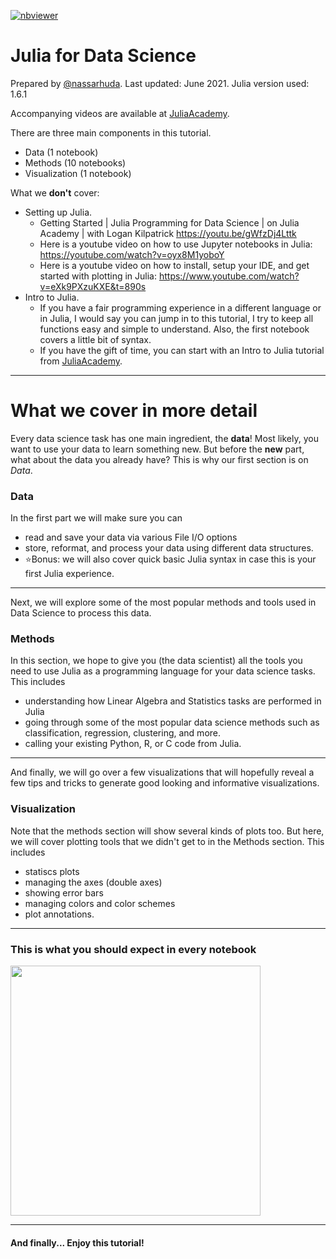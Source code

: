 [![nbviewer](https://github.com/jupyter/design/blob/master/logos/Badges/nbviewer_badge.svg)](https://nbviewer.jupyter.org/github/JuliaAcademy/DataScience/)

# Julia for Data Science
Prepared by [@nassarhuda](https://github.com/nassarhuda). Last updated: June 2021. Julia version used: 1.6.1

Accompanying videos are available at [JuliaAcademy](https://juliaacademy.com/p/julia-for-data-science).

There are three main components in this tutorial.
- Data (1 notebook)
- Methods (10 notebooks)
- Visualization (1 notebook)

What we **don't** cover:
- Setting up Julia.
    - Getting Started | Julia Programming for Data Science | on Julia Academy | with Logan Kilpatrick https://youtu.be/gWfzDj4Lttk   
    - Here is a youtube video on how to use Jupyter notebooks in Julia: https://youtube.com/watch?v=oyx8M1yoboY
    - Here is a youtube video on how to install, setup your IDE, and get started with plotting in Julia: https://www.youtube.com/watch?v=eXk9PXzuKXE&t=890s
- Intro to Julia.
    - If you have a fair programming experience in a different language or in Julia, I would say you can jump in to this tutorial, I try to keep all functions easy and simple to understand. Also, the first notebook covers a little bit of syntax.
    - If you have the gift of time, you can start with an Intro to Julia tutorial from [JuliaAcademy](https://juliaacademy.com/p/intro-to-julia).

----------------------------
# What we cover in more detail

Every data science task has one main ingredient, the **data**! Most likely, you want to use your data to learn something new. But before the **new** part, what about the data you already have? This is why our first section is on _Data_.  

### Data
In the first part we will make sure you can
- read and save your data via various File I/O options
- store, reformat, and process your data using different data structures.
- ⭐Bonus: we will also cover quick basic Julia syntax in case this is your first Julia experience.

---

Next, we will explore some of the most popular methods and tools used in Data Science to process this data.
### Methods
In this section, we hope to give you (the data scientist) all the tools you need to use Julia as a programming language for your data science tasks. This includes
- understanding how Linear Algebra and Statistics tasks are performed in Julia
- going through some of the most popular data science methods such as classification, regression, clustering, and more.
- calling your existing Python, R, or C code from Julia.
-----
And finally, we will go over a few visualizations that will hopefully reveal a few tips and tricks to generate good looking and informative visualizations.
### Visualization
Note that the methods section will show several kinds of plots too. But here, we will cover plotting tools that we didn't get to in the Methods section. This includes
- statiscs plots
- managing the axes (double axes)
- showing error bars
- managing colors and color schemes
- plot annotations.

--------
### This is what you should expect in every notebook
<img src="data/format.png" width="400">

-----
#### And finally... Enjoy this tutorial!
